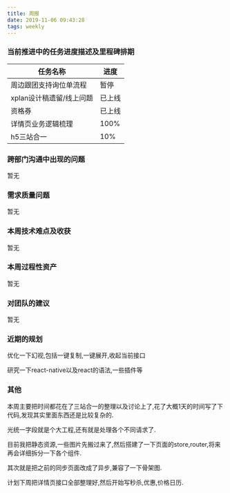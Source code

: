 ```yaml
---
title: 周报
date: 2019-11-06 09:43:28
tags: weekly
---
```


### 当前推进中的任务进度描述及里程碑排期

任务名称 | 进度
--- | ---
周边跟团支持询位单流程 | 暂停
xplan设计稿遗留/线上问题 | 已上线
资格券 | 已上线
详情页业务逻辑梳理 | 100%
h5三站合一 | 10%


### 跨部门沟通中出现的问题

暂无

### 需求质量问题

暂无

### 本周技术难点及收获

暂无

### 本周过程性资产

暂无

### 对团队的建议

暂无

### 近期的规划

优化一下幻视,包括一键复制,一键展开,收起当前接口

研究一下react-native以及react的语法,一些插件等

### 其他

本周主要把时间都花在了三站合一的整理以及讨论上了,花了大概1天的时间写了下代码,发现其实里面东西还是比较复杂的.

光统一字段就是个大工程,还有就是处理各个不同请求了.

目前我把静态资源,一些图片先搬过来了,然后搭建了一下页面的store,router,将来再会详细拆分一下各个组件.

其次就是把之前的同步页面改成了异步,兼容了一下骨架图.

计划下周把详情页接口全部整理好,然后开始写秒杀,优惠,价格日历.